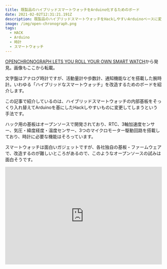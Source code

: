```yaml
---
title: 既製品のハイブリッドスマートウォッチをArduino化するためのボード
date: 2021-02-02T12:31:21.191Z
description: 既製品のハイブリッドスマートウォッチをHackしやすいArduinoベースに変更するための改造用ボードを紹介します。
image: /img/open-chronograph.png
tags:
  - HACK
  - Arduino
  - 時計
  - スマートウォッチ
---
```

[OPENCHRONOGRAPH LETS YOU ROLL YOUR OWN SMART WATCH](https://hackaday.com/2020/02/26/openchronograph-lets-you-roll-your-own-smart-watch/)から発見。画像もここから転載。

文字盤はアナログ時計ですが、活動量計や歩数計、通知機能などを搭載した腕時計。いわゆる「ハイブリッドなスマートウォッチ」を改造するためのボードを紹介します。

この記事で紹介しているのは、ハイブリッドスマートウォッチの内部基板をそっくり入れ替えてArduinoを基にしたHackしやすいものに変更してしまうという手法です。

ハック用の基板はオープンソースで開発されており、RTC、3軸加速度センサー、気圧・緯度経度・温度センサー、3つのマイクロモーター駆動回路を搭載しており、時計に必要な機能はそろっています。

スマートウォッチは面白いガジェットですが、各社独自の基板・ファームウェアで、改造するのが難しいところがあるので、このようなオープンソースの試みは面白そうです。

<iframe width="100%" height="315" src="https://www.youtube.com/embed/Nqi1F6wrvCc" frameborder="0" allow="accelerometer; autoplay; clipboard-write; encrypted-media; gyroscope; picture-in-picture" allowfullscreen></iframe>
